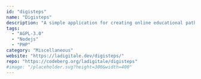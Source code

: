 ```yaml
---
id: "digisteps"
name: "Digisteps"
description: "A simple application for creating online educational paths (documentation in French)."
tags:
  - "AGPL-3.0"
  - "Nodejs"
  - "PHP"
category: "Miscellaneous"
website: "https://ladigitale.dev/digisteps/"
repo: "https://codeberg.org/ladigitale/digisteps"
#image: "/placeholder.svg?height=300&width=400"
---
```


